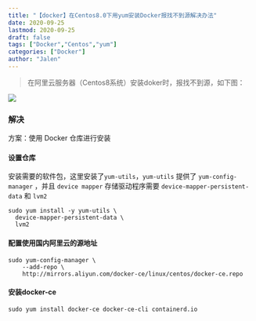 ```yaml
---
title: "【docker】在Centos8.0下用yum安装Docker报找不到源解决办法"
date: 2020-09-25
lastmod: 2020-09-25
draft: false
tags: ["Docker","Centos","yum"]
categories: ["Docker"]
author: "Jalen"
---
```


> 在阿里云服务器（Centos8系统）安装doker时，报找不到源，如下图：

![](http://cdn1.jalen-qian.com/BlogBase/yum_install_docker_fail.png)

### 解决

方案：使用 Docker 仓库进行安装

#### 设置仓库

安装需要的软件包，这里安装了`yum-utils`，`yum-utils` 提供了 `yum-config-manager` ，并且 `device mapper` 存储驱动程序需要 `device-mapper-persistent-data` 和 `lvm2` 
```
sudo yum install -y yum-utils \
  device-mapper-persistent-data \
  lvm2
```

#### 配置使用国内阿里云的源地址

```
sudo yum-config-manager \
    --add-repo \
    http://mirrors.aliyun.com/docker-ce/linux/centos/docker-ce.repo
```

#### 安装docker-ce

```
sudo yum install docker-ce docker-ce-cli containerd.io
```

